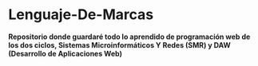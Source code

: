# Lenguaje-De-Marcas

**Repositorio donde guardaré todo lo aprendido de programación web de los dos ciclos, Sistemas Microinformáticos Y Redes (SMR) y DAW (Desarrollo de Aplicaciones Web)**


